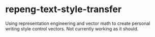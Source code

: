 # repeng-text-style-transfer
Using representation engineering and vector math to create personal writing style control vectors.
Not currently working as it should. 
